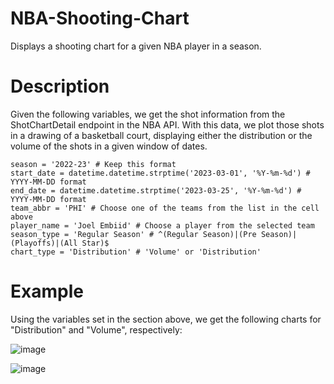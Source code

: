 # NBA-Shooting-Chart
Displays a shooting chart for a given NBA player in a season.

# Description
Given the following variables, we get the shot information from the ShotChartDetail endpoint in the NBA API. With this data, we plot those shots in a drawing of a basketball court, displaying either the distribution or the volume of the shots in a given window of dates.

```
season = '2022-23' # Keep this format
start_date = datetime.datetime.strptime('2023-03-01', '%Y-%m-%d') # YYYY-MM-DD format
end_date = datetime.datetime.strptime('2023-03-25', '%Y-%m-%d') # YYYY-MM-DD format
team_abbr = 'PHI' # Choose one of the teams from the list in the cell above
player_name = 'Joel Embiid' # Choose a player from the selected team
season_type = 'Regular Season' # ^(Regular Season)|(Pre Season)|(Playoffs)|(All Star)$
chart_type = 'Distribution' # 'Volume' or 'Distribution'
```

# Example
Using the variables set in the section above, we get the following charts for "Distribution" and "Volume", respectively:

![image](https://user-images.githubusercontent.com/49076270/227799823-ed759a8b-085b-45d9-b9ba-37f12ca54721.png)

![image](https://user-images.githubusercontent.com/49076270/227799807-d1fe6512-a8a2-4d91-8e98-61cf126f3380.png)

